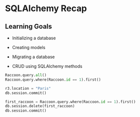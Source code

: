 # SQLAlchemy Recap

## Learning Goals

- Initializing a database

- Creating models

- Migrating a database

- CRUD using SQLAlchemy methods

```python
Raccoon.query.all()
Raccoon.query.where(Raccoon.id == 1).first()

r3.location = "Paris"
db.session.commit()

first_raccoon = Raccoon.query.where(Raccoon.id == 1).first()
db.session.delete(first_raccoon)
db.session.commit()
```